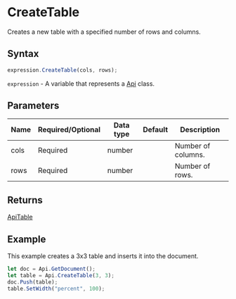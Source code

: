# CreateTable

Creates a new table with a specified number of rows and columns.

## Syntax

```javascript
expression.CreateTable(cols, rows);
```

`expression` - A variable that represents a [Api](../Api.md) class.

## Parameters

| **Name** | **Required/Optional** | **Data type** | **Default** | **Description** |
| ------------- | ------------- | ------------- | ------------- | ------------- |
| cols | Required | number |  | Number of columns. |
| rows | Required | number |  | Number of rows. |

## Returns

[ApiTable](../../ApiTable/ApiTable.md)

## Example

This example creates a 3x3 table and inserts it into the document.

```javascript editor-docx
let doc = Api.GetDocument();
let table = Api.CreateTable(3, 3);
doc.Push(table);
table.SetWidth("percent", 100);
```
